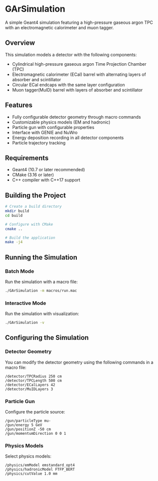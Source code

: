 # GArSimulation

A simple Geant4 simulation featuring a high-pressure gaseous argon TPC with an electromagnetic calorimeter and muon tagger.

## Overview

This simulation models a detector with the following components:
- Cylindrical high-pressure gaseous argon Time Projection Chamber (TPC)
- Electromagnetic calorimeter (ECal) barrel with alternating layers of absorber and scintillator
- Circular ECal endcaps with the same layer configuration
- Muon tagger(MuID) barrel with layers of absorber and scintillator

## Features

- Fully configurable detector geometry through macro commands
- Customizable physics models (EM and hadronic)
- Particle gun with configurable properties
- Interface with GENIE and NuWro
- Energy deposition recording in all detector components
- Particle trajectory tracking

## Requirements

- Geant4 (10.7 or later recommended)
- CMake (3.16 or later)
- C++ compiler with C++17 support

## Building the Project

```bash
# Create a build directory
mkdir build
cd build

# Configure with CMake
cmake ..

# Build the application
make -j4
```

## Running the Simulation

### Batch Mode

Run the simulation with a macro file:

```bash
./GArSimulation -m macros/run.mac
```

### Interactive Mode

Run the simulation with visualization:

```bash
./GArSimulation -v
```

## Configuring the Simulation

### Detector Geometry

You can modify the detector geometry using the following commands in a macro file:
```
/detector/TPCRadius 250 cm
/detector/TPCLength 500 cm
/detector/ECalLayers 42
/detector/MuIDLayers 3
```

### Particle Gun

Configure the particle source:
```
/gun/particleType mu-
/gun/energy 5 GeV
/gun/positionZ -50 cm
/gun/momentumDirection 0 0 1
```

### Physics Models

Select physics models:
```
/physics/emModel emstandard_opt4
/physics/hadronicModel FTFP_BERT
/physics/cutValue 1.0 mm
```
